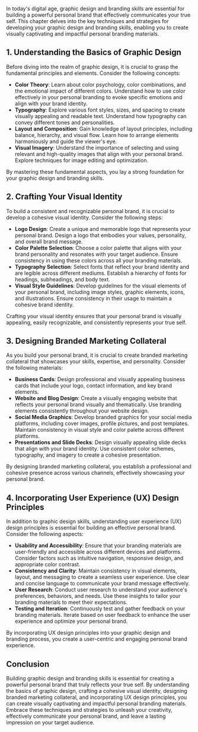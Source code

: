 
In today's digital age, graphic design and branding skills are essential for building a powerful personal brand that effectively communicates your true self. This chapter delves into the key techniques and strategies for developing your graphic design and branding skills, enabling you to create visually captivating and impactful personal branding materials.

**1. Understanding the Basics of Graphic Design**
-------------------------------------------------

Before diving into the realm of graphic design, it is crucial to grasp the fundamental principles and elements. Consider the following concepts:

* **Color Theory**: Learn about color psychology, color combinations, and the emotional impact of different colors. Understand how to use color effectively in your personal branding to evoke specific emotions and align with your brand identity.
* **Typography**: Explore various font styles, sizes, and spacing to create visually appealing and readable text. Understand how typography can convey different tones and personalities.
* **Layout and Composition**: Gain knowledge of layout principles, including balance, hierarchy, and visual flow. Learn how to arrange elements harmoniously and guide the viewer's eye.
* **Visual Imagery**: Understand the importance of selecting and using relevant and high-quality images that align with your personal brand. Explore techniques for image editing and optimization.

By mastering these fundamental aspects, you lay a strong foundation for your graphic design and branding skills.

**2. Crafting Your Visual Identity**
------------------------------------

To build a consistent and recognizable personal brand, it is crucial to develop a cohesive visual identity. Consider the following steps:

* **Logo Design**: Create a unique and memorable logo that represents your personal brand. Design a logo that embodies your values, personality, and overall brand message.
* **Color Palette Selection**: Choose a color palette that aligns with your brand personality and resonates with your target audience. Ensure consistency in using these colors across all your branding materials.
* **Typography Selection**: Select fonts that reflect your brand identity and are legible across different mediums. Establish a hierarchy of fonts for headings, subheadings, and body text.
* **Visual Style Guidelines**: Develop guidelines for the visual elements of your personal brand, including image styles, graphic elements, icons, and illustrations. Ensure consistency in their usage to maintain a cohesive brand identity.

Crafting your visual identity ensures that your personal brand is visually appealing, easily recognizable, and consistently represents your true self.

**3. Designing Branded Marketing Collateral**
---------------------------------------------

As you build your personal brand, it is crucial to create branded marketing collateral that showcases your skills, expertise, and personality. Consider the following materials:

* **Business Cards**: Design professional and visually appealing business cards that include your logo, contact information, and key brand elements.
* **Website and Blog Design**: Create a visually engaging website that reflects your personal brand visually and thematically. Use branding elements consistently throughout your website design.
* **Social Media Graphics**: Develop branded graphics for your social media platforms, including cover images, profile pictures, and post templates. Maintain consistency in visual style and color palette across different platforms.
* **Presentations and Slide Decks**: Design visually appealing slide decks that align with your brand identity. Use consistent color schemes, typography, and imagery to create a cohesive presentation.

By designing branded marketing collateral, you establish a professional and cohesive presence across various channels, effectively showcasing your personal brand.

**4. Incorporating User Experience (UX) Design Principles**
-----------------------------------------------------------

In addition to graphic design skills, understanding user experience (UX) design principles is essential for building an effective personal brand. Consider the following aspects:

* **Usability and Accessibility**: Ensure that your branding materials are user-friendly and accessible across different devices and platforms. Consider factors such as intuitive navigation, responsive design, and appropriate color contrast.
* **Consistency and Clarity**: Maintain consistency in visual elements, layout, and messaging to create a seamless user experience. Use clear and concise language to communicate your brand message effectively.
* **User Research**: Conduct user research to understand your audience's preferences, behaviors, and needs. Use these insights to tailor your branding materials to meet their expectations.
* **Testing and Iteration**: Continuously test and gather feedback on your branding materials. Iterate based on user feedback to enhance the user experience and optimize your personal brand.

By incorporating UX design principles into your graphic design and branding process, you create a user-centric and engaging personal brand experience.

**Conclusion**
--------------

Building graphic design and branding skills is essential for creating a powerful personal brand that truly reflects your true self. By understanding the basics of graphic design, crafting a cohesive visual identity, designing branded marketing collateral, and incorporating UX design principles, you can create visually captivating and impactful personal branding materials. Embrace these techniques and strategies to unleash your creativity, effectively communicate your personal brand, and leave a lasting impression on your target audience.
